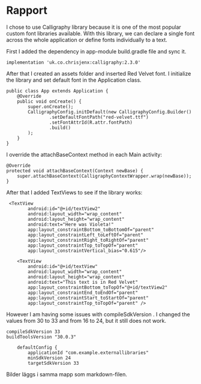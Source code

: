 
# Rapport

I chose to use Calligraphy library because it is one of the most popular custom font libraries 
available. With this library, we can declare a single font across the whole application 
or define fonts individually to a text.

First I added the dependency in app-module build.gradle file and sync it.
```
implementation 'uk.co.chrisjenx:calligraphy:2.3.0'
```

After that I created an assets folder and inserted Red Velvet font.
I initialize the library and set default font in the Application class.

```
public class App extends Application {
    @Override
    public void onCreate() {
        super.onCreate();
        CalligraphyConfig.initDefault(new CalligraphyConfig.Builder()
                .setDefaultFontPath("red-velvet.ttf")
                .setFontAttrId(R.attr.fontPath)
                .build()
        );
    }
}
```

I override the attachBaseContext method in each Main activity:

```
@Override
protected void attachBaseContext(Context newBase) {
    super.attachBaseContext(CalligraphyContextWrapper.wrap(newBase));
}
```

After that I added TextViews to see if the library works:

```
 <TextView
        android:id="@+id/textView2"
        android:layout_width="wrap_content"
        android:layout_height="wrap_content"
        android:text="Here was Violeta!"
        app:layout_constraintBottom_toBottomOf="parent"
        app:layout_constraintLeft_toLeftOf="parent"
        app:layout_constraintRight_toRightOf="parent"
        app:layout_constraintTop_toTopOf="parent"
        app:layout_constraintVertical_bias="0.615"/>

    <TextView
        android:id="@+id/textView"
        android:layout_width="wrap_content"
        android:layout_height="wrap_content"
        android:text="This text is in Red Velvet"
        app:layout_constraintBottom_toTopOf="@+id/textView2"
        app:layout_constraintEnd_toEndOf="parent"
        app:layout_constraintStart_toStartOf="parent"
        app:layout_constraintTop_toTopOf="parent" />
```

However I am having some issues with compileSdkVersion . I changed the values from 30 to 33
and from 16 to 24, but it still does not work.
```
compileSdkVersion 33
buildToolsVersion "30.0.3"

    defaultConfig {
        applicationId "com.example.externallibraries"
        minSdkVersion 24
        targetSdkVersion 33     
```
Bilder läggs i samma mapp som markdown-filen.

